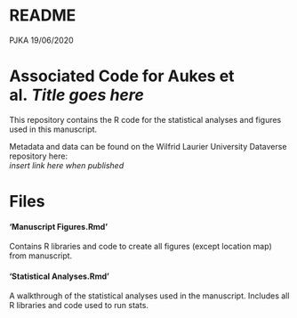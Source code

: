README
================
PJKA
19/06/2020

# Associated Code for Aukes et al. *Title goes here*

This repository contains the R code for the statistical analyses and
figures used in this manuscript.

Metadata and data can be found on the Wilfrid Laurier University
Dataverse repository here:  
*insert link here when published*

# Files

#### ‘Manuscript Figures.Rmd’

Contains R libraries and code to create all figures (except location
map) from manuscript.

#### ‘Statistical Analyses.Rmd’

A walkthrough of the statistical analyses used in the manuscript.
Includes all R libraries and code used to run stats.
